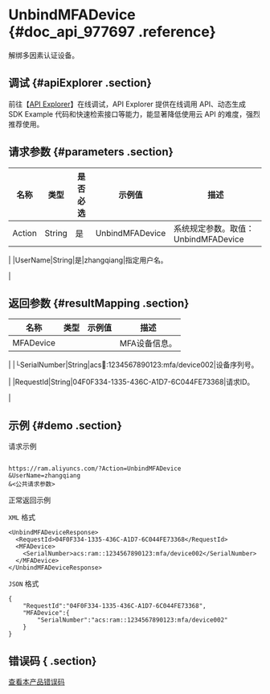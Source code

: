 # UnbindMFADevice {#doc_api_977697 .reference}

解绑多因素认证设备。

## 调试 {#apiExplorer .section}

前往【[API Explorer](https://api.aliyun.com/#product=Ram&api=UnbindMFADevice)】在线调试，API Explorer 提供在线调用 API、动态生成 SDK Example 代码和快速检索接口等能力，能显著降低使用云 API 的难度，强烈推荐使用。

## 请求参数 {#parameters .section}

|名称|类型|是否必选|示例值|描述|
|--|--|----|---|--|
|Action|String|是|UnbindMFADevice|系统规定参数。取值：UnbindMFADevice

 |
|UserName|String|是|zhangqiang|指定用户名。

 |

## 返回参数 {#resultMapping .section}

|名称|类型|示例值|描述|
|--|--|---|--|
|MFADevice| | |MFA设备信息。

 |
|└SerialNumber|String|acs:ram::1234567890123:mfa/device002|设备序列号。

 |
|RequestId|String|04F0F334-1335-436C-A1D7-6C044FE73368|请求ID。

 |

## 示例 {#demo .section}

请求示例

``` {#request_demo}

https://ram.aliyuncs.com/?Action=UnbindMFADevice
&UserName=zhangqiang
&<公共请求参数>

```

正常返回示例

`XML` 格式

``` {#xml_return_success_demo}
<UnbindMFADeviceResponse>
  <RequestId>04F0F334-1335-436C-A1D7-6C044FE73368</RequestId>
  <MFADevice>
    <SerialNumber>acs:ram::1234567890123:mfa/device002</SerialNumber>
  </MFADevice>
</UnbindMFADeviceResponse>

```

`JSON` 格式

``` {#json_return_success_demo}
{
	"RequestId":"04F0F334-1335-436C-A1D7-6C044FE73368",
	"MFADevice":{
		"SerialNumber":"acs:ram::1234567890123:mfa/device002"
	}
}
```

## 错误码 { .section}

[查看本产品错误码](https://error-center.aliyun.com/status/product/Ram)

